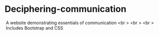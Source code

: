 # Deciphering-communication
&nbsp;A website demonstrating essentials of communication <br \>
<br \>
<br \>
&nbsp;Includes Bootstrap and CSS

